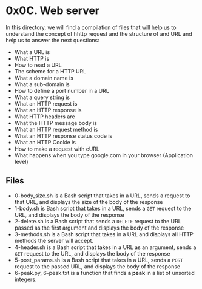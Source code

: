 # 0x0C. Web server
In this directory, we will find a compilation of files that will help us to understand the concept of hhttp request and the structure of and URL and help us to answer the next questions:
-   What a URL is
-   What HTTP is
-   How to read a URL
-   The scheme for a HTTP URL
-   What a domain name is
-   What a sub-domain is
-   How to define a port number in a URL
-   What a query string is
-   What an HTTP request is
-   What an HTTP response is
-   What HTTP headers are
-   What the HTTP message body is
-   What an HTTP request method is
-   What an HTTP response status code is
-   What an HTTP Cookie is
-   How to make a request with cURL
-   What happens when you type google.com in your browser (Application level)

## Files

 - 0-body_size.sh is a Bash script that takes in a URL, sends a request to that URL, and displays the size of the body of the response
 - 1-body.sh is Bash script that takes in a URL, sends a `GET` request to the URL, and displays the body of the response
 - 2-delete.sh is a Bash script that sends a `DELETE` request to the URL passed as the first argument and displays the body of the response
 - 3-methods.sh is a Bash script that takes in a URL and displays all HTTP methods the server will accept.
 - 4-header.sh is a Bash script that takes in a URL as an argument, sends a `GET` request to the URL, and displays the body of the response
 - 5-post_params.sh is a Bash script that takes in a URL, sends a `POST` request to the passed URL, and displays the body of the response
 - 6-peak.py, 6-peak.txt is a function that finds **a peak** in a list of unsorted integers.
